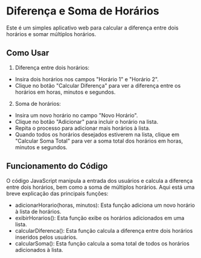 # Diferença e Soma de Horários
Este é um simples aplicativo web para calcular a diferença entre dois horários e somar múltiplos horários.

## Como Usar
1) Diferença entre dois horários:
- Insira dois horários nos campos "Horário 1" e "Horário 2".
- Clique no botão "Calcular Diferença" para ver a diferença entre os horários em horas, minutos e segundos.
  
2) Soma de horários:
- Insira um novo horário no campo "Novo Horário".
- Clique no botão "Adicionar" para incluir o horário na lista.
- Repita o processo para adicionar mais horários à lista.
- Quando todos os horários desejados estiverem na lista, clique em "Calcular Soma Total" para ver a soma total dos horários em horas, minutos e segundos.

## Funcionamento do Código
O código JavaScript manipula a entrada dos usuários e calcula a diferença entre dois horários, bem como a soma de múltiplos horários. Aqui está uma breve explicação das principais funções:

- adicionarHorario(horas, minutos): Esta função adiciona um novo horário à lista de horários.
- exibirHorarios(): Esta função exibe os horários adicionados em uma lista.
- calcularDiferenca(): Esta função calcula a diferença entre dois horários inseridos pelos usuários.
- calcularSoma(): Esta função calcula a soma total de todos os horários adicionados à lista.

